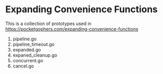 # Expanding Convenience Functions

This is a collection of prototypes used in <https://pocketgophers.com/expanding-convenience-functions>

1. pipeline.go
2. pipeline_timeout.go
3. expanded.go
4. expaned_cleanup.go
5. concurrent.go
6. cancel.go